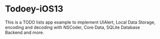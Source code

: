# Todoey-iOS13
This is a TODO lists app example to implement UIAlert, Local Data Storage, encoding and decoding with NSCoder, Core Data, SQLite Database Backend and more.
